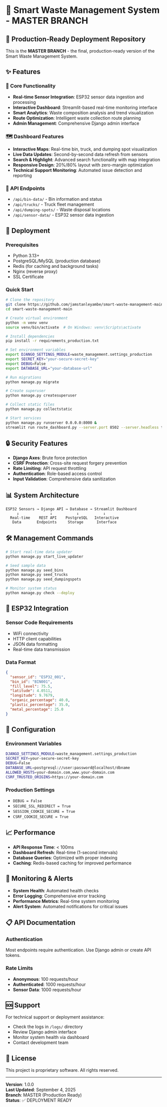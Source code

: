 # 🚀 Smart Waste Management System - MASTER BRANCH

## 🎯 Production-Ready Deployment Repository

This is the **MASTER BRANCH** - the final, production-ready version of the Smart Waste Management System.

## ✨ Features

### 🔧 Core Functionality
- **Real-time Sensor Integration**: ESP32 sensor data ingestion and processing
- **Interactive Dashboard**: Streamlit-based real-time monitoring interface
- **Smart Analytics**: Waste composition analysis and trend visualization
- **Route Optimization**: Intelligent waste collection route planning
- **Admin Management**: Comprehensive Django admin interface

### 🗺️ Dashboard Features
- **Interactive Maps**: Real-time bin, truck, and dumping spot visualization
- **Live Data Updates**: Second-by-second data refresh from sensors
- **Search & Highlight**: Advanced search functionality with map integration
- **Responsive Design**: 20%/80% layout with zero-margin optimization
- **Technical Support Monitoring**: Automated issue detection and reporting

### 🔌 API Endpoints
- `/api/bin-data/` - Bin information and status
- `/api/trucks/` - Truck fleet management
- `/api/dumping-spots/` - Waste disposal locations
- `/api/sensor-data/` - ESP32 sensor data ingestion

## 🚀 Deployment

### Prerequisites
- Python 3.13+
- PostgreSQL/MySQL (production database)
- Redis (for caching and background tasks)
- Nginx (reverse proxy)
- SSL Certificate

### Quick Start
```bash
# Clone the repository
git clone https://github.com/jamstanleyambe/smart-waste-management-main.git
cd smart-waste-management-main

# Create virtual environment
python -m venv venv
source venv/bin/activate  # On Windows: venv\Scripts\activate

# Install dependencies
pip install -r requirements_production.txt

# Set environment variables
export DJANGO_SETTINGS_MODULE=waste_management.settings_production
export SECRET_KEY="your-secure-secret-key"
export DEBUG=False
export DATABASE_URL="your-database-url"

# Run migrations
python manage.py migrate

# Create superuser
python manage.py createsuperuser

# Collect static files
python manage.py collectstatic

# Start services
python manage.py runserver 0.0.0.0:8000 &
streamlit run route_dashboard.py --server.port 8502 --server.headless true &
```

## 🔒 Security Features

- **Django Axes**: Brute force protection
- **CSRF Protection**: Cross-site request forgery prevention
- **Rate Limiting**: API request throttling
- **Authentication**: Role-based access control
- **Input Validation**: Comprehensive data sanitization

## 📊 System Architecture

```
ESP32 Sensors → Django API → Database → Streamlit Dashboard
     ↓              ↓           ↓           ↓
  Real-time    REST API    PostgreSQL   Interactive
   Data       Endpoints     Storage      Interface
```

## 🛠️ Management Commands

```bash
# Start real-time data updater
python manage.py start_live_updater

# Seed sample data
python manage.py seed_bins
python manage.py seed_trucks
python manage.py seed_dumpingspots

# Monitor system status
python manage.py check --deploy
```

## 📱 ESP32 Integration

### Sensor Code Requirements
- WiFi connectivity
- HTTP client capabilities
- JSON data formatting
- Real-time data transmission

### Data Format
```json
{
  "sensor_id": "ESP32_001",
  "bin_id": "BIN001",
  "fill_level": 75.5,
  "latitude": 4.0511,
  "longitude": 9.7679,
  "organic_percentage": 40.0,
  "plastic_percentage": 35.0,
  "metal_percentage": 25.0
}
```

## 🔧 Configuration

### Environment Variables
```bash
DJANGO_SETTINGS_MODULE=waste_management.settings_production
SECRET_KEY=your-secure-secret-key
DEBUG=False
DATABASE_URL=postgresql://user:password@localhost/dbname
ALLOWED_HOSTS=your-domain.com,www.your-domain.com
CSRF_TRUSTED_ORIGINS=https://your-domain.com
```

### Production Settings
- `DEBUG = False`
- `SECURE_SSL_REDIRECT = True`
- `SESSION_COOKIE_SECURE = True`
- `CSRF_COOKIE_SECURE = True`

## 📈 Performance

- **API Response Time**: < 100ms
- **Dashboard Refresh**: Real-time (1-second intervals)
- **Database Queries**: Optimized with proper indexing
- **Caching**: Redis-based caching for improved performance

## 🚨 Monitoring & Alerts

- **System Health**: Automated health checks
- **Error Logging**: Comprehensive error tracking
- **Performance Metrics**: Real-time system monitoring
- **Alert System**: Automated notifications for critical issues

## 📋 API Documentation

### Authentication
Most endpoints require authentication. Use Django admin or create API tokens.

### Rate Limits
- **Anonymous**: 100 requests/hour
- **Authenticated**: 1000 requests/hour
- **Sensor Data**: 1000 requests/hour

## 🆘 Support

For technical support or deployment assistance:
- Check the logs in `/logs/` directory
- Review Django admin interface
- Monitor system health via dashboard
- Contact development team

## 📄 License

This project is proprietary software. All rights reserved.

---

**Version**: 1.0.0  
**Last Updated**: September 4, 2025  
**Branch**: MASTER (Production Ready)  
**Status**: ✅ DEPLOYMENT READY
